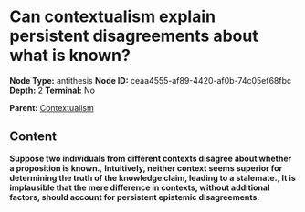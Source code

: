 # Can contextualism explain persistent disagreements about what is known?

**Node Type:** antithesis
**Node ID:** ceaa4555-af89-4420-af0b-74c05ef68fbc
**Depth:** 2
**Terminal:** No

**Parent:** [Contextualism](contextualism.md)

## Content

**Suppose two individuals from different contexts disagree about whether a proposition is known.**, **Intuitively, neither context seems superior for determining the truth of the knowledge claim, leading to a stalemate.**, **It is implausible that the mere difference in contexts, without additional factors, should account for persistent epistemic disagreements.**
